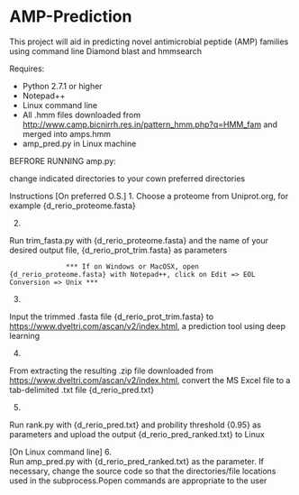 # AMP-Prediction

This project will aid in predicting novel antimicrobial peptide (AMP) families using command line Diamond blast and hmmsearch

Requires:
- Python 2.7.1 or higher 
- Notepad++ 
- Linux command line
- All .hmm files downloaded from http://www.camp.bicnirrh.res.in/pattern_hmm.php?q=HMM_fam and merged into amps.hmm 
- amp_pred.py in Linux machine

BEFRORE RUNNING amp.py:

change indicated directories to your cown preferred directories

Instructions
[On preferred O.S.]
1.
Choose a proteome from Uniprot.org, for example {d_rerio_proteome.fasta}

2.
Run trim_fasta.py with {d_rerio_proteome.fasta} and the name of your desired output file, {d_rerio_prot_trim.fasta} as parameters 

                  *** If on Windows or MacOSX, open {d_rerio_proteome.fasta} with Notepad++, click on Edit => EOL Conversion => Unix ***

3. 
Input the trimmed .fasta file {d_rerio_prot_trim.fasta} to https://www.dveltri.com/ascan/v2/index.html, a prediction tool using deep learning

4.
From extracting the resulting .zip file downloaded from https://www.dveltri.com/ascan/v2/index.html, convert the MS Excel file to a tab-delimited .txt file {d_rerio_pred.txt}

5.
Run rank.py with {d_rerio_pred.txt} and probility threshold {0.95} as parameters and upload the output {d_rerio_pred_ranked.txt} to Linux 

[On Linux command line]
6.  
Run amp_pred.py with {d_rerio_pred_ranked.txt} as the parameter. If necessary, change the source code so that the directories/file locations used in the subprocess.Popen commands are appropriate to the user
